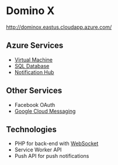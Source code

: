 # Domino X

http://dominox.eastus.cloudapp.azure.com/

## Azure Services

- [Virtual Machine](https://azure.microsoft.com/en-us/services/virtual-machines/)
- [SQL Database](https://azure.microsoft.com/en-us/services/sql-database/)
- [Notification Hub](https://azure.microsoft.com/en-us/documentation/services/notification-hubs/)

## Other Services

- Facebook OAuth
- [Google Cloud Messaging](https://developers.google.com/cloud-messaging/)

## Technologies

- PHP for back-end with [WebSocket](https://github.com/ratchetphp/Ratchet)
- Service Worker API
- Push API for push notifications

